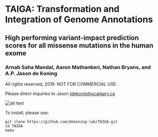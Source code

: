 # TAIGA: Transformation and Integration of Genome Annotations
## High performing variant-impact prediction scores for all missense mutations in the human exome
### Arnab Saha Mandal, Aaron Mathankeri, Nathan Bryans, and A.P. Jason de Koning
All rights reserved, 2019. NOT FOR COMMERCIAL USE.

Please direct inquiries to Jason <jdekonin@ucalgary.ca>

![alt text](https://raw.githubusercontent.com/dekoning-lab/TAIGA/master/images/TAIGA-ROC-ClinVar.jpg)

To install, please use:
```
git clone https://github.com/dekoning-lab/TAIGA.git
cd TAIGA
make
```
